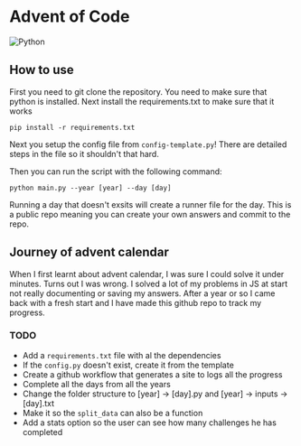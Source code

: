 # Advent of Code
<img alt="Python" src="https://img.shields.io/badge/python-3776AB?logo=python&style=for-the-badge&logoColor=white"/>

## How to use

First you need to git clone the repository. You need to make sure that python is installed. Next install the requirements.txt to make sure that it works

`pip install -r requirements.txt`

Next you setup the config file from `config-template.py`! There are detailed steps in the file so it shouldn't that hard.

Then you can run the script with the following command:

`python main.py --year [year] --day [day]`

Running a day that doesn't exsits will create a runner file for the day. This is a public repo meaning you can create your own answers and commit to the repo.

## Journey of advent calendar

When I first learnt about advent calendar, I was sure I could solve it under minutes. Turns out I was wrong. I solved a lot of my problems in JS at start not really documenting or saving my answers. After a year or so I came back with a fresh start and I have made this github repo to track my progress.

### TODO

- Add a `requirements.txt` file with al the dependencies
- If the `config.py` doesn't exist, create it from the template
- Create a github workflow that generates a site to logs all the progress
- Complete all the days from all the years
- Change the folder structure to [year] -> [day].py and [year] -> inputs -> [day].txt
- Make it so the `split_data` can also be a function
- Add a stats option so the user can see how many challenges he has completed
